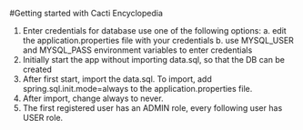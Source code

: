 #Getting started with Cacti Encyclopedia

1. Enter credentials for database use one of the following options:
    a. edit the application.properties file with your credentials
    b. use MYSQL_USER and MYSQL_PASS environment variables to enter credentials
2. Initially start the app without importing data.sql, so that the DB can be created
3. After first start, import the data.sql. To import, add spring.sql.init.mode=always to the application.properties file.
4. After import, change always to never.
5. The first registered user has an ADMIN role, every following user has USER role.